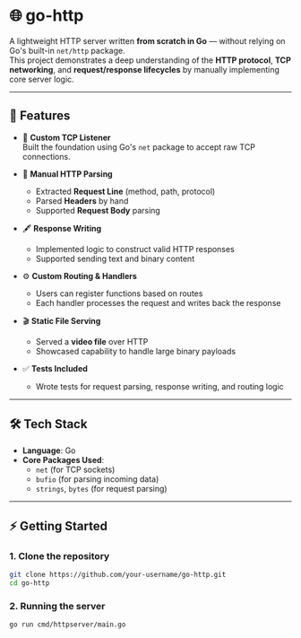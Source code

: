 # 🌐 go-http

A lightweight HTTP server written **from scratch in Go** — without relying on Go's built-in `net/http` package.  
This project demonstrates a deep understanding of the **HTTP protocol**, **TCP networking**, and **request/response lifecycles** by manually implementing core server logic.  

---

## 🚀 Features

- 🔌 **Custom TCP Listener**  
  Built the foundation using Go's `net` package to accept raw TCP connections.  

- 📜 **Manual HTTP Parsing**  
  - Extracted **Request Line** (method, path, protocol)  
  - Parsed **Headers** by hand  
  - Supported **Request Body** parsing  

- 🖋 **Response Writing**  
  - Implemented logic to construct valid HTTP responses  
  - Supported sending text and binary content  

- ⚙️ **Custom Routing & Handlers**  
  - Users can register functions based on routes  
  - Each handler processes the request and writes back the response  

- 🎬 **Static File Serving**  
  - Served a **video file** over HTTP  
  - Showcased capability to handle large binary payloads  

- ✅ **Tests Included**  
  - Wrote tests for request parsing, response writing, and routing logic  

---

## 🛠️ Tech Stack

- **Language**: Go  
- **Core Packages Used**:  
  - `net` (for TCP sockets)  
  - `bufio` (for parsing incoming data)  
  - `strings`, `bytes` (for request parsing)  

---

## ⚡ Getting Started

### 1. Clone the repository

```bash
git clone https://github.com/your-username/go-http.git
cd go-http
```

### 2. Running the server

```bash
go run cmd/httpserver/main.go
```
